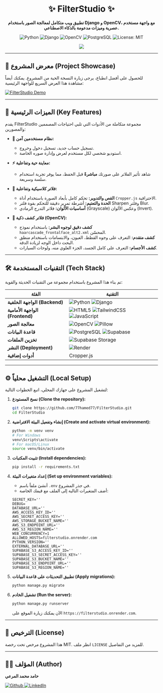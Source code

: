 <div align="center">

# ✨ FilterStudio ✨

**تطبيق ويب متكامل لمعالجة الصور باستخدام Django و OpenCV، مع واجهة مستخدم عصرية وميزات مدعومة بالذكاء الاصطناعي.**

<p align="center">
  <img alt="Python" src="https://img.shields.io/badge/Python-3.11-3776AB?style=for-the-badge&logo=python&logoColor=white"/>
  <img alt="Django" src="https://img.shields.io/badge/Django-4.2-092E20?style=for-the-badge&logo=django&logoColor=white"/>
  <img alt="OpenCV" src="https://img.shields.io/badge/OpenCV-4.x-5C3EE8?style=for-the-badge&logo=opencv&logoColor=white"/>
  <img alt="PostgreSQL" src="https://img.shields.io/badge/PostgreSQL-15-4169E1?style=for-the-badge&logo=postgresql&logoColor=white"/>
  <img alt="License: MIT" src="https://img.shields.io/badge/License-MIT-yellow.svg?style=for-the-badge"/>
</p>

[<img src="https://img.shields.io/badge/Live_Demo-Visit_Site-28a745?style=for-the-badge&logo=render" />](https://filterstudio.onrender.com/)

</div>

---

## 📸 معرض المشروع (Project Showcase)

للحصول على أفضل انطباع، يرجى زيارة النسخة الحية من المشروع. يمكنك أيضاً مشاهدة هذا العرض السريع للواجهة الرئيسية:

[![FilterStudio Demo](https://i.imgur.com/uGkF9iR.png)](https://filterstudio.onrender.com/)


---

## 🚀 الميزات الرئيسية (Key Features)

يقدم FilterStudio مجموعة متكاملة من الأدوات التي تلبي احتياجات المصممين والمصورين:

*   **🔐 نظام مستخدمين آمن:**
    *   تسجيل حساب جديد، تسجيل دخول وخروج.
    *   استوديو شخصي لكل مستخدم لعرض وإدارة صوره الخاصة.

*   **⚡️ معاينة حية وتفاعلية:**
    *   شاهد تأثير الفلاتر على صورتك **مباشرةً** قبل الحفظ، مما يوفر تجربة استخدام سلسة وسريعة.

*   **🎨 فلاتر كلاسيكية وتفاعلية:**
    *   **القص والتدوير:** تحكم كامل بأبعاد الصورة باستخدام أداة `Cropper.js` الاحترافية.
    *   **الحدة والتعتيم:** أشرطة تمرير دقيقة للتحكم بقوة فلتر Sharpen وفلتر Blur.
    *   **أساسيات الألوان:** فلاتر التدرج الرمادي (Grayscale) وعكس الألوان (Invert).

*   **🧠 فلاتر كشف ذكية (OpenCV):**
    *   **كشف دقيق لوجوه البشر:** باستخدام نموذج `haarcascade_frontalface_alt2.xml` المحسّن.
    *   **كشف متقدم:** التعرف على وجوه القطط، العيون، والابتسامات باستخدام منطق البحث داخل الوجه لزيادة الدقة.
    *   **كشف الأجسام:** التعرف على كامل الجسد، الجزء العلوي منه، ولوحات السيارات.

---

## 🛠️ التقنيات المستخدمة (Tech Stack)

تم بناء هذا المشروع باستخدام مجموعة من التقنيات الحديثة والقوية:

| الفئة | التقنية |
|---|---|
| **الواجهة الخلفية (Backend)** | ![Python](https://img.shields.io/badge/-Python-3776AB?style=flat-square&logo=python&logoColor=white) ![Django](https://img.shields.io/badge/-Django-092E20?style=flat-square&logo=django&logoColor=white) |
| **الواجهة الأمامية (Frontend)** | ![HTML5](https://img.shields.io/badge/-HTML5-E34F26?style=flat-square&logo=html5&logoColor=white) ![TailwindCSS](https://img.shields.io/badge/-Tailwind_CSS-38B2AC?style=flat-square&logo=tailwind-css&logoColor=white) ![JavaScript](https://img.shields.io/badge/-JavaScript-F7DF1E?style=flat-square&logo=javascript&logoColor=black) |
| **معالجة الصور** | ![OpenCV](https://img.shields.io/badge/-OpenCV-5C3EE8?style=flat-square&logo=opencv&logoColor=white) ![Pillow](https://img.shields.io/badge/-Pillow-a8a8a8?style=flat-square) |
| **قاعدة البيانات** | ![PostgreSQL](https://img.shields.io/badge/-PostgreSQL-4169E1?style=flat-square&logo=postgresql&logoColor=white) ![Supabase](https://img.shields.io/badge/-Supabase-3ECF8E?style=flat-square&logo=supabase&logoColor=white) |
| **تخزين الملفات** | ![Supabase Storage](https://img.shields.io/badge/-Supabase_Storage-3ECF8E?style=flat-square&logo=supabase&logoColor=white) |
| **النشر (Deployment)** | ![Render](https://img.shields.io/badge/-Render-46E3B7?style=flat-square&logo=render&logoColor=white) |
| **أدوات إضافية** | Cropper.js |

---

## ⚙️ التشغيل محلياً (Local Setup)

لتشغيل المشروع على جهازك المحلي، اتبع الخطوات التالية:

1.  **نسخ المستودع (Clone the repository):**
    ```bash
    git clone https://github.com/77hamed77/FilterStudio.git
    cd FilterStudio
    ```

2.  **إنشاء وتفعيل البيئة الافتراضية (Create and activate virtual environment):**
    ```bash
    python -m venv venv
    # For Windows
    venv\Scripts\activate
    # For macOS/Linux
    source venv/bin/activate
    ```

3.  **تثبيت المكتبات (Install dependencies):**
    ```bash
    pip install -r requirements.txt
    ```

4.  **إعداد متغيرات البيئة (Set up environment variables):**
    *   أنشئ ملفاً باسم `.env` في جذر المشروع.
    *   أضف المتغيرات التالية إلى الملف مع قيمك الخاصة:
    ```env
    SECRET_KEY=''
    DEBUG=
    DATABASE_URL=''
    AWS_ACCESS_KEY_ID=''
    AWS_SECRET_ACCESS_KEY=''
    AWS_STORAGE_BUCKET_NAME=''
    AWS_S3_ENDPOINT_URL=''
    AWS_S3_REGION_NAME=''
    WEB_CONCURRENCY=1
    ALLOWED_HOSTS=filterstudio.onrender.com
    PYTHON_VERSION=''
    EXTERNAL_DATABASE_URL=''
    SUPABASE_S3_ACCESS_KEY_ID=''
    SUPABASE_S3_SECRET_ACCESS_KEY=''
    SUPABASE_S3_BUCKET_NAME=''
    SUPABASE_S3_ENDPOINT_URL=''
    SUPABASE_S3_REGION_NAME=''
    ```

5.  **تطبيق التحديثات على قاعدة البيانات (Apply migrations):**
    ```bash
    python manage.py migrate
    ```

6.  **تشغيل الخادم (Run the server):**
    ```bash
    python manage.py runserver
    ```
    الآن يمكنك زيارة الموقع على `https://filterstudio.onrender.com`.

---

## 📜 الترخيص (License)

هذا المشروع مرخص تحت رخصة MIT. انظر ملف `LICENSE` للمزيد من التفاصيل.

---

## 👨‍💻 المؤلف (Author)

**حامد محمد المرعي**

<p>
    <a href="https://github.com/77hamed77" target="_blank">
        <img alt="Github" src="https://img.shields.io/badge/GitHub-181717?style=for-the-badge&logo=github&logoColor=white">
    </a>
    <a href="https://www.linkedin.com/in/hamidmuhammad/" target="_blank">
        <img alt="LinkedIn" src="https://img.shields.io/badge/LinkedIn-0A66C2?style=for-the-badge&logo=linkedin&logoColor=white">
    </a>
</p>
